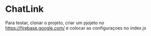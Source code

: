 # ChatLink

Para testar, clonar o projeto, criar um pjojeto no https://firebase.google.com/ e colocar as configuraçoes no index.js
